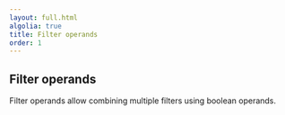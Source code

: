 ```yaml
---
layout: full.html
algolia: true
title: Filter operands
order: 1
---
```


## Filter operands

Filter operands allow combining multiple filters using boolean operands.
